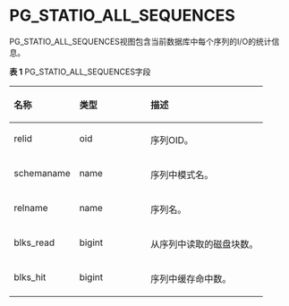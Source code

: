 # PG\_STATIO\_ALL\_SEQUENCES

PG\_STATIO\_ALL\_SEQUENCES视图包含当前数据库中每个序列的I/O的统计信息。

**表 1**  PG\_STATIO\_ALL\_SEQUENCES字段

<a name="zh-cn_topic_0283136868_zh-cn_topic_0237122458_zh-cn_topic_0059778481_tf368c1e8deb24187afabe34713fdd192"></a>
<table><thead align="left"><tr id="zh-cn_topic_0283136868_zh-cn_topic_0237122458_zh-cn_topic_0059778481_reafab233501c4a5da956a617795f718e"><th class="cellrowborder" valign="top" width="25.85%" id="mcps1.2.4.1.1"><p id="zh-cn_topic_0283136868_zh-cn_topic_0237122458_zh-cn_topic_0059778481_a4b79b383973d498cb48660b633b8b502"><a name="zh-cn_topic_0283136868_zh-cn_topic_0237122458_zh-cn_topic_0059778481_a4b79b383973d498cb48660b633b8b502"></a><a name="zh-cn_topic_0283136868_zh-cn_topic_0237122458_zh-cn_topic_0059778481_a4b79b383973d498cb48660b633b8b502"></a>名称</p>
</th>
<th class="cellrowborder" valign="top" width="28.1%" id="mcps1.2.4.1.2"><p id="zh-cn_topic_0283136868_zh-cn_topic_0237122458_zh-cn_topic_0059778481_a5da0cab40b984189b247a535d6bae03f"><a name="zh-cn_topic_0283136868_zh-cn_topic_0237122458_zh-cn_topic_0059778481_a5da0cab40b984189b247a535d6bae03f"></a><a name="zh-cn_topic_0283136868_zh-cn_topic_0237122458_zh-cn_topic_0059778481_a5da0cab40b984189b247a535d6bae03f"></a>类型</p>
</th>
<th class="cellrowborder" valign="top" width="46.050000000000004%" id="mcps1.2.4.1.3"><p id="zh-cn_topic_0283136868_zh-cn_topic_0237122458_zh-cn_topic_0059778481_ac3f6623ad362451f8db4ad5d7981a79b"><a name="zh-cn_topic_0283136868_zh-cn_topic_0237122458_zh-cn_topic_0059778481_ac3f6623ad362451f8db4ad5d7981a79b"></a><a name="zh-cn_topic_0283136868_zh-cn_topic_0237122458_zh-cn_topic_0059778481_ac3f6623ad362451f8db4ad5d7981a79b"></a>描述</p>
</th>
</tr>
</thead>
<tbody><tr id="zh-cn_topic_0283136868_zh-cn_topic_0237122458_zh-cn_topic_0059778481_r8864fd62b2ea4acc97047da444aeca86"><td class="cellrowborder" valign="top" width="25.85%" headers="mcps1.2.4.1.1 "><p id="zh-cn_topic_0283136868_zh-cn_topic_0237122458_zh-cn_topic_0059778481_addfda124a45849dd98a273944536cca5"><a name="zh-cn_topic_0283136868_zh-cn_topic_0237122458_zh-cn_topic_0059778481_addfda124a45849dd98a273944536cca5"></a><a name="zh-cn_topic_0283136868_zh-cn_topic_0237122458_zh-cn_topic_0059778481_addfda124a45849dd98a273944536cca5"></a>relid</p>
</td>
<td class="cellrowborder" valign="top" width="28.1%" headers="mcps1.2.4.1.2 "><p id="zh-cn_topic_0283136868_zh-cn_topic_0237122458_zh-cn_topic_0059778481_a9b086cbb774a46788fd1ec81c1ccc123"><a name="zh-cn_topic_0283136868_zh-cn_topic_0237122458_zh-cn_topic_0059778481_a9b086cbb774a46788fd1ec81c1ccc123"></a><a name="zh-cn_topic_0283136868_zh-cn_topic_0237122458_zh-cn_topic_0059778481_a9b086cbb774a46788fd1ec81c1ccc123"></a>oid</p>
</td>
<td class="cellrowborder" valign="top" width="46.050000000000004%" headers="mcps1.2.4.1.3 "><p id="zh-cn_topic_0283136868_zh-cn_topic_0237122458_zh-cn_topic_0059778481_a6b8198420fa841e29b0ad454a6271d8f"><a name="zh-cn_topic_0283136868_zh-cn_topic_0237122458_zh-cn_topic_0059778481_a6b8198420fa841e29b0ad454a6271d8f"></a><a name="zh-cn_topic_0283136868_zh-cn_topic_0237122458_zh-cn_topic_0059778481_a6b8198420fa841e29b0ad454a6271d8f"></a>序列OID。</p>
</td>
</tr>
<tr id="zh-cn_topic_0283136868_zh-cn_topic_0237122458_zh-cn_topic_0059778481_r3bbdf385f611422dbfc30446ecd49669"><td class="cellrowborder" valign="top" width="25.85%" headers="mcps1.2.4.1.1 "><p id="zh-cn_topic_0283136868_zh-cn_topic_0237122458_zh-cn_topic_0059778481_a0fd9d70f63ab445fa86d1fd719e5ee7f"><a name="zh-cn_topic_0283136868_zh-cn_topic_0237122458_zh-cn_topic_0059778481_a0fd9d70f63ab445fa86d1fd719e5ee7f"></a><a name="zh-cn_topic_0283136868_zh-cn_topic_0237122458_zh-cn_topic_0059778481_a0fd9d70f63ab445fa86d1fd719e5ee7f"></a>schemaname</p>
</td>
<td class="cellrowborder" valign="top" width="28.1%" headers="mcps1.2.4.1.2 "><p id="zh-cn_topic_0283136868_zh-cn_topic_0237122458_zh-cn_topic_0059778481_af429a462269a4280876bce61abe24afa"><a name="zh-cn_topic_0283136868_zh-cn_topic_0237122458_zh-cn_topic_0059778481_af429a462269a4280876bce61abe24afa"></a><a name="zh-cn_topic_0283136868_zh-cn_topic_0237122458_zh-cn_topic_0059778481_af429a462269a4280876bce61abe24afa"></a>name</p>
</td>
<td class="cellrowborder" valign="top" width="46.050000000000004%" headers="mcps1.2.4.1.3 "><p id="zh-cn_topic_0283136868_zh-cn_topic_0237122458_zh-cn_topic_0059778481_aa167ff5289c547aa8b2ed7f1d968911c"><a name="zh-cn_topic_0283136868_zh-cn_topic_0237122458_zh-cn_topic_0059778481_aa167ff5289c547aa8b2ed7f1d968911c"></a><a name="zh-cn_topic_0283136868_zh-cn_topic_0237122458_zh-cn_topic_0059778481_aa167ff5289c547aa8b2ed7f1d968911c"></a>序列中模式名。</p>
</td>
</tr>
<tr id="zh-cn_topic_0283136868_zh-cn_topic_0237122458_zh-cn_topic_0059778481_r51cfc9decf924cbdb16d92dcdfe23ec4"><td class="cellrowborder" valign="top" width="25.85%" headers="mcps1.2.4.1.1 "><p id="zh-cn_topic_0283136868_zh-cn_topic_0237122458_zh-cn_topic_0059778481_a67d9247715d04bafb10b34bb098fa804"><a name="zh-cn_topic_0283136868_zh-cn_topic_0237122458_zh-cn_topic_0059778481_a67d9247715d04bafb10b34bb098fa804"></a><a name="zh-cn_topic_0283136868_zh-cn_topic_0237122458_zh-cn_topic_0059778481_a67d9247715d04bafb10b34bb098fa804"></a>relname</p>
</td>
<td class="cellrowborder" valign="top" width="28.1%" headers="mcps1.2.4.1.2 "><p id="zh-cn_topic_0283136868_zh-cn_topic_0237122458_zh-cn_topic_0059778481_a87c6250671b643c1af8782d6cff3bc29"><a name="zh-cn_topic_0283136868_zh-cn_topic_0237122458_zh-cn_topic_0059778481_a87c6250671b643c1af8782d6cff3bc29"></a><a name="zh-cn_topic_0283136868_zh-cn_topic_0237122458_zh-cn_topic_0059778481_a87c6250671b643c1af8782d6cff3bc29"></a>name</p>
</td>
<td class="cellrowborder" valign="top" width="46.050000000000004%" headers="mcps1.2.4.1.3 "><p id="zh-cn_topic_0283136868_zh-cn_topic_0237122458_zh-cn_topic_0059778481_a656d902ddb4a43a3b5b3792894eb28a1"><a name="zh-cn_topic_0283136868_zh-cn_topic_0237122458_zh-cn_topic_0059778481_a656d902ddb4a43a3b5b3792894eb28a1"></a><a name="zh-cn_topic_0283136868_zh-cn_topic_0237122458_zh-cn_topic_0059778481_a656d902ddb4a43a3b5b3792894eb28a1"></a>序列名。</p>
</td>
</tr>
<tr id="zh-cn_topic_0283136868_zh-cn_topic_0237122458_zh-cn_topic_0059778481_r747f47065fa64248a8c8e8da21b591df"><td class="cellrowborder" valign="top" width="25.85%" headers="mcps1.2.4.1.1 "><p id="zh-cn_topic_0283136868_zh-cn_topic_0237122458_zh-cn_topic_0059778481_a6b415877824541189f14d05b72be8692"><a name="zh-cn_topic_0283136868_zh-cn_topic_0237122458_zh-cn_topic_0059778481_a6b415877824541189f14d05b72be8692"></a><a name="zh-cn_topic_0283136868_zh-cn_topic_0237122458_zh-cn_topic_0059778481_a6b415877824541189f14d05b72be8692"></a>blks_read</p>
</td>
<td class="cellrowborder" valign="top" width="28.1%" headers="mcps1.2.4.1.2 "><p id="zh-cn_topic_0283136868_zh-cn_topic_0237122458_zh-cn_topic_0059778481_a25476d0641c7414b8ea3567d8a6163f2"><a name="zh-cn_topic_0283136868_zh-cn_topic_0237122458_zh-cn_topic_0059778481_a25476d0641c7414b8ea3567d8a6163f2"></a><a name="zh-cn_topic_0283136868_zh-cn_topic_0237122458_zh-cn_topic_0059778481_a25476d0641c7414b8ea3567d8a6163f2"></a>bigint</p>
</td>
<td class="cellrowborder" valign="top" width="46.050000000000004%" headers="mcps1.2.4.1.3 "><p id="zh-cn_topic_0283136868_zh-cn_topic_0237122458_zh-cn_topic_0059778481_a086311cbb14445158581ef6524a990a5"><a name="zh-cn_topic_0283136868_zh-cn_topic_0237122458_zh-cn_topic_0059778481_a086311cbb14445158581ef6524a990a5"></a><a name="zh-cn_topic_0283136868_zh-cn_topic_0237122458_zh-cn_topic_0059778481_a086311cbb14445158581ef6524a990a5"></a>从序列中读取的磁盘块数。</p>
</td>
</tr>
<tr id="zh-cn_topic_0283136868_zh-cn_topic_0237122458_zh-cn_topic_0059778481_ra4f01c42a4804441ac9b69ecdd4e511b"><td class="cellrowborder" valign="top" width="25.85%" headers="mcps1.2.4.1.1 "><p id="zh-cn_topic_0283136868_zh-cn_topic_0237122458_zh-cn_topic_0059778481_a39131912794849df97986039f8497597"><a name="zh-cn_topic_0283136868_zh-cn_topic_0237122458_zh-cn_topic_0059778481_a39131912794849df97986039f8497597"></a><a name="zh-cn_topic_0283136868_zh-cn_topic_0237122458_zh-cn_topic_0059778481_a39131912794849df97986039f8497597"></a>blks_hit</p>
</td>
<td class="cellrowborder" valign="top" width="28.1%" headers="mcps1.2.4.1.2 "><p id="zh-cn_topic_0283136868_zh-cn_topic_0237122458_zh-cn_topic_0059778481_a16231f07dbbf4d1c88e710c175001936"><a name="zh-cn_topic_0283136868_zh-cn_topic_0237122458_zh-cn_topic_0059778481_a16231f07dbbf4d1c88e710c175001936"></a><a name="zh-cn_topic_0283136868_zh-cn_topic_0237122458_zh-cn_topic_0059778481_a16231f07dbbf4d1c88e710c175001936"></a>bigint</p>
</td>
<td class="cellrowborder" valign="top" width="46.050000000000004%" headers="mcps1.2.4.1.3 "><p id="zh-cn_topic_0283136868_zh-cn_topic_0237122458_zh-cn_topic_0059778481_acd13b7e6cc804b418d160a2a34b5af30"><a name="zh-cn_topic_0283136868_zh-cn_topic_0237122458_zh-cn_topic_0059778481_acd13b7e6cc804b418d160a2a34b5af30"></a><a name="zh-cn_topic_0283136868_zh-cn_topic_0237122458_zh-cn_topic_0059778481_acd13b7e6cc804b418d160a2a34b5af30"></a>序列中缓存命中数。</p>
</td>
</tr>
</tbody>
</table>

